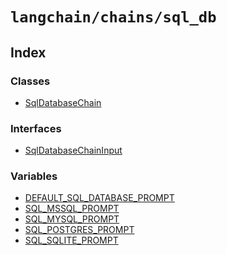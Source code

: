 `langchain/chains/sql_db`
=========================

Index[​](#index "Direct link to Index")
---------------------------------------

### Classes[​](#classes "Direct link to Classes")

*   [SqlDatabaseChain](/docs/api/chains_sql_db/classes/SqlDatabaseChain)

### Interfaces[​](#interfaces "Direct link to Interfaces")

*   [SqlDatabaseChainInput](/docs/api/chains_sql_db/interfaces/SqlDatabaseChainInput)

### Variables[​](#variables "Direct link to Variables")

*   [DEFAULT\_SQL\_DATABASE\_PROMPT](/docs/api/chains_sql_db/variables/DEFAULT_SQL_DATABASE_PROMPT)
*   [SQL\_MSSQL\_PROMPT](/docs/api/chains_sql_db/variables/SQL_MSSQL_PROMPT)
*   [SQL\_MYSQL\_PROMPT](/docs/api/chains_sql_db/variables/SQL_MYSQL_PROMPT)
*   [SQL\_POSTGRES\_PROMPT](/docs/api/chains_sql_db/variables/SQL_POSTGRES_PROMPT)
*   [SQL\_SQLITE\_PROMPT](/docs/api/chains_sql_db/variables/SQL_SQLITE_PROMPT)